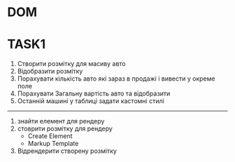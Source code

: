 # DOM

# TASK1

1. Створити розмітку для масиву авто
1. Відобразити розмітку
1. Порахувати кількість авто які зараз в продажі і вивести у окреме поле
1. Порахувати Загальну вартість авто та відобразити
1. Останній машині у таблиці задати кастомні стилі

---

1. знайти елемент для рендеру
1. стоврити розмітку для рендеру
   - Create Element
   - Markup Template
1. Відрендерити створену розмітку
